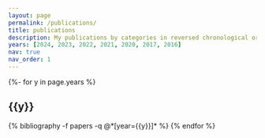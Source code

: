 ```yaml
---
layout: page
permalink: /publications/
title: publications
description: My publications by categories in reversed chronological order.
years: [2024, 2023, 2022, 2021, 2020, 2017, 2016]
nav: true
nav_order: 1
---
```

<!-- _pages/publications.md -->
<div class="publications">

{%- for y in page.years %}
  <h2 class="year">{{y}}</h2>
  {% bibliography -f papers -q @*[year={{y}}]* %}
{% endfor %}

</div>
